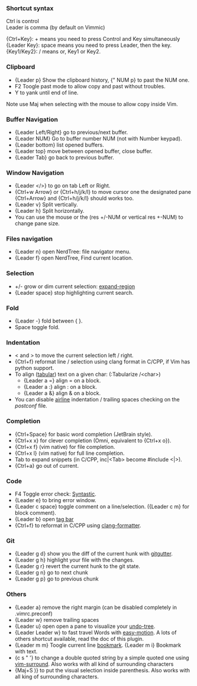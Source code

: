 ### Shortcut syntax
Ctrl is control<br/>
Leader is comma (by default on Vimmic)<br/>

{Ctrl+Key}: + means you need to press Control and Key simultaneously<br/>
{Leader Key}: space means you need to press Leader, then the key.
{Key1/Key2}: / means or, Key1 or Key2.

### Clipboard

* {Leader p} Show the clipboard history, {" NUM p} to past the NUM one.
* F2 Toogle past mode to allow copy and past without troubles.
* Y to yank until end of line.

Note use Maj when selecting with the mouse to allow copy inside Vim.

### Buffer Navigation
* {Leader Left/Right} go to previous/next buffer.
* {Leader NUM} Go to buffer number NUM (not with Number keypad).
* {Leader bottom} list opened buffers.
* {Leader top} move between opened buffer, close buffer.
* {Leader Tab} go back to previous buffer.

### Window Navigation
 * {Leader \</\>} to go on tab Left or Right.
 * {Ctrl+w Arrow} or {Ctrl+h/j/k/l} to move cursor one the designated pane {Ctrl+Arrow} and {Ctrl+h/j/k/l} should works too.
 * {Leader v} Split vertically.
 * {Leader h} Split horizontally.
 * You can use the mouse or the (res +/-NUM or vertical res +-NUM) to change pane size.

### Files navigation
 * {Leader n} open NerdTree: file navigator menu.
 * {Leader f} open NerdTree, Find current location.

### Selection
* +/- grow or dim current selection: [expand-region](https://github.com/terryma/vim-expand-region)
* {Leader space} stop highlighting current search.

### Fold
* {Leader -} fold between { }.
* Space toggle fold.

### Indentation
* \< and \> to move the current selection left / right.
* {Ctrl+f} reformat line / selection using clang format in C/CPP, if Vim has python support.
* To align ([tabular](https://github.com/godlygeek/tabular)) text on a given char: (:Tabularize /\<char\>)
    + {Leader a =} align = on a block.
    + {Leader a :} align : on a block.
    + {Leader a &} align & on a block.
* You can disable [airline](https://github.com/vim-airline/vim-airline) indentation / trailing spaces checking on the *postconf* file.

### Completion
* {Ctrl+Space} for basic word completion (JetBrain style).
* {Ctrl+x x} for clever completion (Omni, equivalent to {Ctrl+x o}).
* {Ctrl+x f} (vim native) for file completion.
* {Ctrl+x l} (vim native) for full line completion.
* Tab to expand snippets (in C/CPP, inc|\<Tab\> become #include \<|\>).
* {Ctrl+a} go out of current.

### Code
* F4 Toggle error check: [Syntastic](https://github.com/scrooloose/syntastic).
* {Leader e} to bring error window.
* {Leader c space} toggle comment on a line/selection. ({Leader c m} for block comment).
* {Leader b} open [tag bar](https://github.com/majutsushi/tagbar)
* {Ctrl+f} to reformat in C/CPP using [clang-formatter](http://clang.llvm.org/docs/ClangFormat.html#vim-integration).

### Git
* {Leader g d} show you the diff of the current hunk with [gitgutter](https://github.com/airblade/vim-gitgutter).
* {Leader g h} highlight your file with the changes.
* {Leader g r} revert the current hunk to the git state.
* {Leader g n} go to next chunk
* {Leader g p} go to previous chunk

### Others
* {Leader a} remove the right margin (can be disabled completely in .vimrc.preconf)
* {Leader w} remove trailing spaces
* {Leader u} open open a pane to visualize your [undo-tree](https://github.com/mbbill/undotree).
* {Leader Leader w} to fast travel Words with [easy-motion](https://github.com/easymotion/vim-easymotion). A lots of others shortcut available, read the doc of this plugin.
* {Leader m m} Toogle current line [bookmark](https://github.com/MattesGroeger/vim-bookmarks). {Leader m i} Bookmark with text.
* {c s " '} to change a double quoted string by a simple quoted one using [vim-surround](https://github.com/tpope/vim-surround). Also works with all kind of surrounding characters
* {Maj+S )} to put the visual selection inside parenthesis. Also works with all king of surrounding characters.

